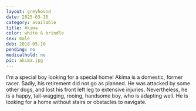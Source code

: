 ```yaml
---
layout: greyhound
date: 2025-03-16
category: available
title: Akima
color: white & brindle
sex: male
dob: 2018-05-10
pending: no
medicalhold: no
pic: akima.jpg
---
```

I'm a special boy looking for a special home!  Akima is a domestic, former racer. Sadly, his retirement did not go as planned. He was attacked by some other dogs, and lost his front left leg to extensive injuries. Nevertheless, he is a happy, tail-wagging, rooing, handsome boy, who is adapting well. He is looking for a home without stairs or obstacles to navigate. 
